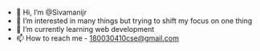 - 👋 Hi, I’m @Sivamanijr
- 👀 I’m interested in many things but trying to shift my focus on one thing
- 🌱 I’m currently learning web development
- 📫 How to reach me - 180030410cse@gmail.com

<!---
Sivamanijr/Sivamanijr is a ✨ special ✨ repository because its `README.md` (this file) appears on your GitHub profile.
You can click the Preview link to take a look at your changes.
--->

